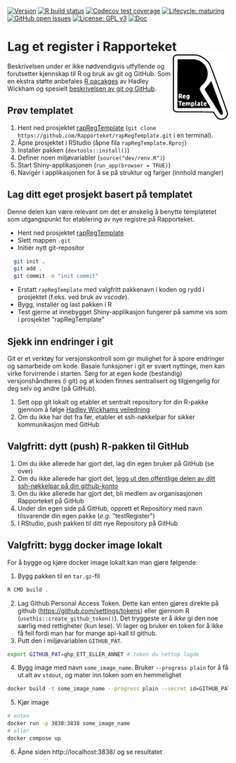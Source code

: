 <!-- badges: start -->
[![Version](https://img.shields.io/github/v/release/rapporteket/rapRegTemplate?sort=semver)](https://github.com/rapporteket/rapRegTemplate/releases)
[![R build status](https://github.com/rapporteket/rapRegTemplate/workflows/R-CMD-check/badge.svg)](https://github.com/rapporteket/rapRegTemplate/actions)
[![Codecov test coverage](https://codecov.io/gh/Rapporteket/rapRegTemplate/branch/main/graph/badge.svg)](https://codecov.io/gh/Rapporteket/rapRegTemplate?branch=main)
[![Lifecycle: maturing](https://img.shields.io/badge/lifecycle-maturing-blue.svg)](https://www.tidyverse.org/lifecycle/#maturing)
[![GitHub open issues](https://img.shields.io/github/issues/rapporteket/rapRegTemplate.svg)](https://github.com/rapporteket/rapRegTemplate/issues)
[![License: GPL v3](https://img.shields.io/badge/License-GPLv3-blue.svg)](https://www.gnu.org/licenses/gpl-3.0)
[![Doc](https://img.shields.io/badge/Doc--grey.svg)](https://rapporteket.github.io/rapRegTemplate/)
<!-- badges: end -->
  
# Lag et register i Rapporteket <img src="man/figures/logo.svg" align="right" height="150" />

Beskrivelsen under er ikke nødvendigvis utfyllende og forutsetter kjennskap til R og bruk av git og GitHub.
Som en ekstra støtte anbefales [R pacakges](http://r-pkgs.had.co.nz/) av Hadley Wickham og spesielt [beskrivelsen av git og GitHub](http://r-pkgs.had.co.nz/git.html#git-rstudio).

## Prøv templatet

1. Hent ned prosjektet [rapRegTemplate](https://github.com/Rapporteket/rapRegTemplate) (`git clone https://github.com/Rapporteket/rapRegTemplate.git` i en terminal).
1. Åpne prosjektet i RStudio (åpne fila `rapRegTemplate.Rproj`)
1. Installér pakken (`devtools::install()`)
1. Definer noen miljøvariabler (`source("dev/renv.R")`)
1. Start Shiny-applikasjonen (`run_app(browser = TRUE)`)
1. Navigér i applikasjonen for å se på struktur og farger (innhold mangler)

## Lag ditt eget prosjekt basert på templatet

Denne delen kan være relevant om det er ønskelig å benytte templatetet som utgangspunkt for etablering av nye registre på Rapporteket.

- Hent ned prosjektet [rapRegTemplate](https://github.com/Rapporteket/rapRegTemplate)
- Slett mappen `.git`
- Initiér nytt git-repositor 
```bash
  git init .
  git add .
  git commit -m "init commit"
  ```
- Erstatt `rapRegTemplate` med valgfritt pakkenavn i koden og rydd i prosjektet (f.eks. ved bruk av *vscode*).
- Bygg, installér og last pakken i R
- Test gjerne at innebygget Shiny-applikasjon fungerer på samme vis som i prosjektet "rapRegTemplate"

## Sjekk inn endringer i git
Git er et verktøy for versjonskontroll som gir mulighet for å spore endringer og samarbeide om kode. Basale funksjoner i git er svært nyttinge, men kan virke forvirrende i starten. Sørg for at egen kode (bestandig) versjonshåndteres (i git) og at koden finnes sentralisert og tilgjengelig for deg selv og andre (på GitHub).

1. Sett opp git lokalt og etabler et sentralt repository for din R-pakke gjennom å følge [Hadley Wickhams veiledning](http://r-pkgs.had.co.nz/git.html#git-rstudio)
1. Om du ikke har det fra før, etabler et ssh-nøkkelpar for sikker kommunikasjon med GitHub


## Valgfritt: dytt (push) R-pakken til GitHub
1. Om du ikke allerede har gjort det, lag din egen bruker på GitHub (se over)
1. Om du ikke allerede har gjort det, [legg ut den offentlige delen av ditt ssh-nøkkelpar på din github-konto](https://help.github.com/en/articles/adding-a-new-ssh-key-to-your-github-account) 
1. Om du ikke allerede har gjort det, bli medlem av organisasjonen Rapporteket på GitHub
1. Under din egen side på GitHub, opprett et Repository med navn tilsvarende din egen pakke (_e.g._ "testRegister")
1. I RStudio, push pakken til ditt nye Repository på GitHub

## Valgfritt: bygg docker image lokalt

For å bygge og kjøre docker image lokalt kan man gjøre følgende:

1. Bygg pakken til en `tar.gz`-fil
```sh
R CMD build .
```
2. Lag Github Personal Access Token. Dette kan enten gjøres direkte på github (https://github.com/settings/tokens) eller gjennom R (`usethis::create_github_token()`). Det tryggeste er å *ikke* gi den noe særlig med rettigheter (kun lese). Vi lager og bruker en token for å ikke få feil fordi man har for mange api-kall til github.
3. Putt den i miljøvariablen `GITHUB_PAT`.
```sh
export GITHUB_PAT=ghp_ETT_ELLER_ANNET # token du nettop lagde
```
4. Bygg image med navn `some_image_name`. Bruker `--progress plain` for å få ut alt av `stdout`, og mater inn token som en hemmelighet
```sh
docker build -t some_image_name --progress plain --secret id=GITHUB_PAT .
```
5. Kjør image
```sh
# enten
docker run -p 3838:3838 some_image_name
# eller
docker compose up
```
6. Åpne siden http://localhost:3838/ og se resultatet
